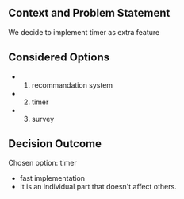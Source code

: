 ## Context and Problem Statement

We decide to implement timer as extra feature

## Considered Options
* 1. recommandation system
* 2. timer
* 3. survey

## Decision Outcome

Chosen option: timer

* fast implementation
* It is an individual part that doesn't affect others.
